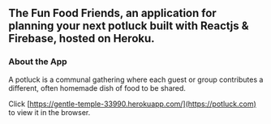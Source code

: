 
## The Fun Food Friends, an application for planning your next potluck built with Reactjs & Firebase, hosted on Heroku.

### About the App

A potluck is a communal gathering where each guest or group contributes a different, often homemade dish of food to be shared.

Click [https://gentle-temple-33990.herokuapp.com/](https://potluck.com) to view it in the browser.
